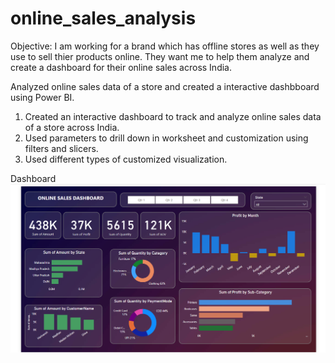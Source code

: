 # online_sales_analysis

Objective:
I am working for a brand which has offline stores as well as they use to sell thier products online. They want me to help them analyze and create a dashboard for their online sales across India.

Analyzed online sales data of a store and created a interactive dashbboard using Power BI.
1. Created an interactive dashboard to track and analyze online sales data of a store across India.
2. Used parameters to drill down in worksheet and customization using filters and slicers.
3. Used different types of customized visualization.

Dashboard
![Dashboard Image](/Dashboard_Img.png)
